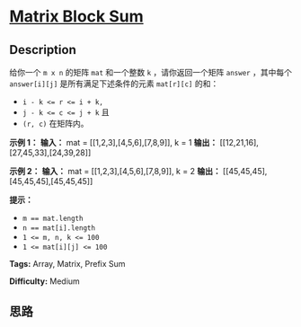 # [Matrix Block Sum][title]

## Description

给你一个 `m x n` 的矩阵 `mat` 和一个整数 `k` ，请你返回一个矩阵 `answer` ，其中每个 `answer[i][j]`
是所有满足下述条件的元素 `mat[r][c]` 的和：

  * `i - k <= r <= i + k, `
  * `j - k <= c <= j + k` 且
  * `(r, c)` 在矩阵内。

**示例 1：**
            **输入：** mat = [[1,2,3],[4,5,6],[7,8,9]], k = 1    **输出：** [[12,21,16],[27,45,33],[24,39,28]]    

**示例 2：**
            **输入：** mat = [[1,2,3],[4,5,6],[7,8,9]], k = 2    **输出：** [[45,45,45],[45,45,45],[45,45,45]]    

**提示：**

  * `m == mat.length`
  * `n == mat[i].length`
  * `1 <= m, n, k <= 100`
  * `1 <= mat[i][j] <= 100`


**Tags:** Array, Matrix, Prefix Sum

**Difficulty:** Medium

## 思路

[title]: https://leetcode-cn.com/problems/matrix-block-sum
